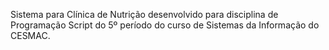Sistema para Clínica de Nutrição desenvolvido para disciplina de Programação Script do 5º período do curso de Sistemas da Informação do CESMAC.